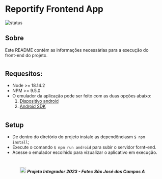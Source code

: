 # Reportify Frontend App

![status](https://img.shields.io/static/v1?label=STATUS&message=EM%20DESENVOLVIMENTO&color=RED&style=for-the-badge)

## Sobre

Este README contém as informações necessárias para a execução do front-end do projeto.

#

## Requesitos:
- Node >= 18.14.2
- NPM >= 9.5.0
- O emulador da aplicação pode ser feito com as duas opções abaixo:
    1. [Dispositivo android](https://reactnative.dev/docs/running-on-device)
    2. [Android SDK](https://developer.android.com/about/versions/13/setup-sdk?hl=pt-br)

#

## Setup

- De dentro do diretório do projeto instale as dependênciasm `$ npm install`;
- Execute o comando `$ npm run android` para subir o servidor fornt-end.
- Acesse o emulador escolhido para vizualizar o aplicativo em execução.

#

##### <p align="center"><img src="https://cdn.discordapp.com/attachments/826526043917647912/883363052425195560/faTec.png" width="20" height="20" /> Projeto Integrador 2023 - Fatec São José dos Campos </center>A
